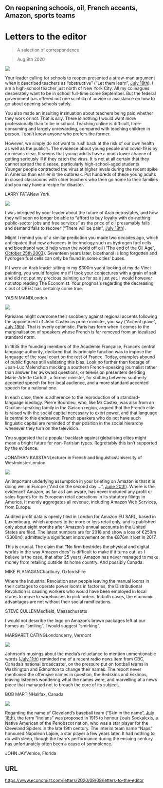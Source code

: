 ## On reopening schools, oil, French accents, Amazon, sports teams

# Letters to the editor

> A selection of correspondence

> Aug 8th 2020



![](./images/20200718_LDP002.jpg)

Your leader calling for schools to reopen presented a straw-man argument when it described teachers as “obstructive” (“Let them learn”, [July 18th](https://www.economist.com//leaders/2020/07/18/the-risks-of-keeping-schools-closed-far-outweigh-the-benefits)). I am a high-school teacher just north of New York City. All my colleagues desperately want to be in school full-time come September. But the federal government has offered not one scintilla of advice or assistance on how to go about opening schools safely.

You also made an insulting insinuation about teachers being paid whether they work or not. That is silly. There is nothing I would want more professionally than to be in school. Teaching online is difficult, time-consuming and largely unrewarding, compared with teaching children in person. I don’t know anyone who prefers the former.

However, we simply do not want to rush back at the risk of our own health as well as the public’s. The evidence about young people and covid-19 is by no means clear. It seems that young adults have a much lower chance of getting seriously ill if they catch the virus. It is not at all certain that they cannot spread the disease, particularly high-school-aged students. Younger people contracted the virus at higher levels during the recent spike in America than earlier in the outbreak. Put hundreds of these young adults in closed classrooms with older teachers who then go home to their families and you may have a recipe for disaster.

LARRY FATANew York



![](./images/20200718_LDP501_0.jpg)

I was intrigued by your leader about the future of Arab petrostates, and how they will soon no longer be able to “afford to buy loyalty with do-nothing public-sector jobs and free services” as the price of oil presumably falls and demand fails to recover (“There will be pain”, [July 18th](https://www.economist.com//leaders/2020/07/18/with-oil-cheap-arab-states-cannot-balance-their-books)).

Might I remind you of a similar prediction you made two decades ago, which anticipated that new advances in technology such as hydrogen fuel cells and bioethanol would help wean the world off oil (“The end of the Oil Age”, [October 25th 2003](https://www.economist.com//leaders/2003/10/23/the-end-of-the-oil-age)). Seventeen years later, bioethanol is long forgotten and hydrogen fuel cells can only be found in some cities’ buses.

If I were an Arab leader sitting in my $300m yacht looking at my da Vinci painting, you would forgive me if I took your conjectures with a grain of salt and did not put my precious painting up for sale just yet. I would however not stop reading The Economist. Your prognosis regarding the decreasing clout of OPEC has certainly come true.

YASIN MANDLondon



![](./images/20200718_EUD001.jpg)

Parisians might overcome their snobbery against regional accents following the appointment of Jean Castex as prime minister, you say (“Accent grave”, [July 18th](https://www.economist.com//europe/2020/07/18/parisian-snobbery-towards-regional-french-accents-persists)). That is overly optimistic. Paris has form when it comes to the marginalisation of speakers whose French is far removed from an idealised standard norm.

In 1635 the founding members of the Académie Française, France’s central language authority, declared that its principle function was to impose the language of the royal court on the rest of France. Today, examples abound of public figures still validating this bias. Look no further than footage of Jean-Luc Mélenchon mocking a southern French-speaking journalist rather than answer her awkward questions, or television presenters deriding Marie-Arlette Carlotti, a former minister, for shifting between southerly accented speech for her local audience, and a more standard accented speech for a national one.

In each case, there is adherence to the reproduction of a standard-language ideology. Pierre Bourdieu, who, like Mr Castex, was also from an Occitan-speaking family in the Gascon region, argued that the French elite is raised with the social capital necessary to exert power, and that language is central to this endeavour. French speakers who do not have such linguistic capital are reminded of their position in the social hierarchy whenever they turn on the television.

You suggested that a popular backlash against globalising elites might mean a bright future for non-Parisian types. Regrettably this isn’t supported by the evidence.

JONATHAN KASSTANLecturer in French and linguisticsUniversity of WestminsterLondon



![](./images/20200620_FBD001_0.jpg)

An important underlying assumption in your briefing on Amazon is that it is doing well in Europe (“And on the second day ...”, [June 20th](https://www.economist.com//briefing/2020/06/18/can-amazon-keep-growing-like-a-youthful-startup)). Where is the evidence? Amazon, as far as I am aware, has never included any profit or sales figures for its European retail operations in its statutory filings in America. It merely aggregates all revenue, including Amazon Web Services, from Europe.

Audited profit data is openly filed in London for Amazon EU SARL, based in Luxembourg, which appears to be more or less retail only, and is published only about eight months after Amazon’s annual accounts in the United States are filed. The latest numbers are for 2018 and show a loss of €259m ($300m), admittedly a significant improvement on the €876m it lost in 2017.

This is crucial. The claim that “No firm bestrides the physical and digital worlds in the way Amazon does” is difficult to make if it turns out, as I believe is the case, that after 25 years, Amazon has never managed to make money from retailing outside its home country. And possibly Canada.

MIKE FLANAGANCharlbury, Oxfordshire

Where the Industrial Revolution saw people leaving the manual looms in their cottages to operate power looms in factories, the Distributional Revolution is causing workers who would have been employed in local stores to move to warehouses to pick orders. In both cases, the economic advantages are not without their social ramifications.

STEVE CULLENMedfield, Massachusetts

I would not describe the logo on Amazon’s brown packages left at our homes as “smiling”. I would suggest “smirking”.

MARGARET CATINGLondonderry, Vermont



![](./images/20200711_BKD001.jpg)

Johnson’s musings about the media’s reluctance to mention unmentionable words ([July 11th](https://www.economist.com//books-and-arts/2020/07/09/papers-should-print-offensive-language-if-it-is-crucial-to-a-story)) reminded me of a recent radio news item from CBC, Canada’s national broadcaster, on the pressure put on football teams in Washington and Edmonton to change their names. The report never mentioned the offensive names in question, the Redskins and Eskimos, leaving listeners wondering what the names were, and marvelling at a news piece that managed not to broach the core of its subject.

BOB MARTINHalifax, Canada



![](./images/20200718_USP003.jpg)

Regarding the name of Cleveland’s baseball team (“Skin in the name”, [July 18th](https://www.economist.com//united-states/2020/07/18/renaming-the-washington-redskins)), the term “Indians” was proposed in 1915 to honour Louis Sockalexis, a Native American of the Penobscot nation, who was a star player for the Cleveland Spiders in the late 19th century. The interim team name “Naps” honoured Napoleon Lajoie, a star player a few years later. It had nothing to do with sleep, though the team’s performance during the ensuing century has unfortunately often been a cause of somnolence.

JOHN JAYVenice, Florida

## URL

https://www.economist.com/letters/2020/08/08/letters-to-the-editor
